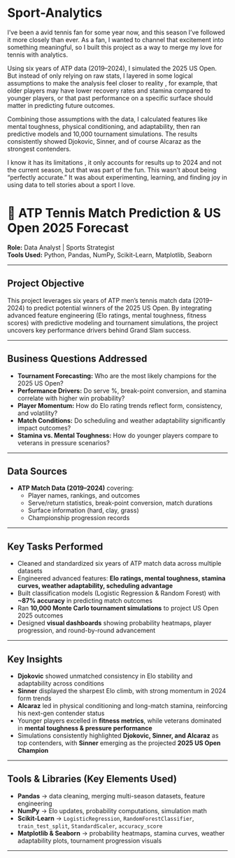 # Sport-Analytics


I’ve been a avid tennis fan for some year now, and this season I’ve followed it more closely than ever. As a fan, I wanted to channel that excitement into something meaningful, so I built this project as a way to merge my love for tennis with analytics.

Using six years of ATP data (2019–2024), I simulated the 2025 US Open. But instead of only relying on raw stats, I layered in some logical assumptions to make the analysis feel closer to reality , for example, that older players may have lower recovery rates and stamina compared to younger players, or that past performance on a specific surface should matter in predicting future outcomes.

Combining those assumptions with the data, I calculated features like mental toughness, physical conditioning, and adaptability, then ran predictive models and 10,000 tournament simulations. The results consistently showed Djokovic, Sinner, and of course Alcaraz as the strongest contenders.

I know it has its limitations , it only accounts for results up to 2024 and not the current season, but that was part of the fun. This wasn’t about being “perfectly accurate.” It was about experimenting, learning, and finding joy in using data to tell stories about a sport I love. 



# 🎾 ATP Tennis Match Prediction & US Open 2025 Forecast  


**Role:** Data Analyst | Sports Strategist  
**Tools Used:** Python, Pandas, NumPy, Scikit-Learn, Matplotlib, Seaborn  

---

##  Project Objective  
This project leverages six years of ATP men’s tennis match data (2019–2024) to predict potential winners of the 2025 US Open. By integrating advanced feature engineering (Elo ratings, mental toughness, fitness scores) with predictive modeling and tournament simulations, the project uncovers key performance drivers behind Grand Slam success.  

---

##  Business Questions Addressed  
- **Tournament Forecasting:** Who are the most likely champions for the 2025 US Open?  
- **Performance Drivers:** Do serve %, break-point conversion, and stamina correlate with higher win probability?  
- **Player Momentum:** How do Elo rating trends reflect form, consistency, and volatility?  
- **Match Conditions:** Do scheduling and weather adaptability significantly impact outcomes?  
- **Stamina vs. Mental Toughness:** How do younger players compare to veterans in pressure scenarios?  

---

## Data Sources  
- **ATP Match Data (2019–2024)** covering:  
  - Player names, rankings, and outcomes  
  - Serve/return statistics, break-point conversion, match durations  
  - Surface information (hard, clay, grass)  
  - Championship progression records  

---

##  Key Tasks Performed  
- Cleaned and standardized six years of ATP match data across multiple datasets  
- Engineered advanced features: **Elo ratings, mental toughness, stamina curves, weather adaptability, scheduling advantage**  
- Built classification models (Logistic Regression & Random Forest) with **~87% accuracy** in predicting match outcomes  
- Ran **10,000 Monte Carlo tournament simulations** to project US Open 2025 outcomes  
- Designed **visual dashboards** showing probability heatmaps, player progression, and round-by-round advancement  

---

## Key Insights  
- **Djokovic** showed unmatched consistency in Elo stability and adaptability across conditions  
- **Sinner** displayed the sharpest Elo climb, with strong momentum in 2024 form trends  
- **Alcaraz** led in physical conditioning and long-match stamina, reinforcing his next-gen contender status  
- Younger players excelled in **fitness metrics**, while veterans dominated in **mental toughness & pressure performance**  
- Simulations consistently highlighted **Djokovic, Sinner, and Alcaraz** as top contenders, with **Sinner** emerging as the projected **2025 US Open Champion**  

---

##  Tools & Libraries (Key Elements Used)  
- **Pandas** → data cleaning, merging multi-season datasets, feature engineering  
- **NumPy** → Elo updates, probability computations, simulation math  
- **Scikit-Learn** → `LogisticRegression`, `RandomForestClassifier`, `train_test_split`, `StandardScaler`, `accuracy_score`  
- **Matplotlib & Seaborn** → probability heatmaps, stamina curves, weather adaptability plots, tournament progression visuals  

---

